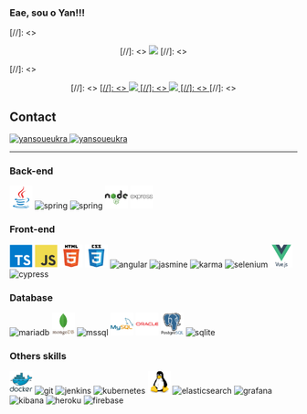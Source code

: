 
### Eae, sou o Yan!!!


[//]: <><div align="center">
[//]: <>    <img height="180em" src="https://github-readme-streak-stats.herokuapp.com?user=yanpgabriel&theme=chartreuse-dark"/>
[//]: <></div>

[//]: <><div align="center">
[//]: <>  <a href="https://github.com/yanpgabriel">
[//]: <>  <img height="175em" src="https://github-readme-stats.vercel.app/api?username=yanpgabriel&show_icons=true&theme=chartreuse-dark"/>
[//]: <>  <img height="175em" src="https://github-readme-stats.vercel.app/api/top-langs?username=yanpgabriel&show_icons=true&theme=chartreuse-dark&layout=compact&langs_count=8"/>
[//]: <>  </a>
[//]: <></div>

##  Contact 
<a href="https://www.linkedin.com/in/yanpgabriel/" target="blank">
    <img src="https://img.shields.io/badge/LinkedIn-0077B5?style=for-the-badge&logo=linkedin&logoColor=white" alt="yansoueukra" />
</a>
<a href="https://twitter.com/yansoueukra" target="blank">
    <img src="https://img.shields.io/twitter/follow/yansoueukra?logo=twitter&style=for-the-badge" alt="yansoueukra" />
</a>

<hr>

### Back-end
<div style="display: inline_block">
    <img src="https://raw.githubusercontent.com/devicons/devicon/master/icons/java/java-original.svg" alt="java" width="40" height="40"/> 
    <img src="https://www.vectorlogo.zone/logos/springio/springio-icon.svg" alt="spring" width="40" height="40"/> 
    <img src="https://raw.githubusercontent.com/get-icon/geticon/master/icons/quarkus-icon.svg" alt="spring" width="40" height="40"/> 
    <img src="https://raw.githubusercontent.com/devicons/devicon/master/icons/nodejs/nodejs-original-wordmark.svg" alt="nodejs" width="40" height="40"/>
    <img src="https://raw.githubusercontent.com/devicons/devicon/master/icons/express/express-original-wordmark.svg" alt="express" width="40" height="40"/>  
</div>


### Front-end
<div style="display: inline_block">
    <img src="https://raw.githubusercontent.com/devicons/devicon/master/icons/typescript/typescript-original.svg" alt="typescript" width="40" height="40"/> 
    <img src="https://raw.githubusercontent.com/devicons/devicon/master/icons/javascript/javascript-original.svg" alt="javascript" width="40" height="40"/> 
    <img src="https://raw.githubusercontent.com/devicons/devicon/master/icons/html5/html5-original-wordmark.svg" alt="html5" width="40" height="40"/>
    <img src="https://raw.githubusercontent.com/devicons/devicon/master/icons/css3/css3-original-wordmark.svg" alt="css3" width="40" height="40"/>
    <img src="https://angular.io/assets/images/logos/angular/angular.svg" alt="angular" width="40" height="40"/> 
    <img src="https://www.vectorlogo.zone/logos/jasmine/jasmine-icon.svg" alt="jasmine" width="40" height="40"/> 
    <img src="https://raw.githubusercontent.com/detain/svg-logos/780f25886640cef088af994181646db2f6b1a3f8/svg/karma.svg" alt="karma" width="40" height="40"/> 
    <img src="https://raw.githubusercontent.com/detain/svg-logos/780f25886640cef088af994181646db2f6b1a3f8/svg/selenium-logo.svg" alt="selenium" width="40" height="40"/> 
    <img src="https://raw.githubusercontent.com/devicons/devicon/master/icons/vuejs/vuejs-original-wordmark.svg" alt="vuejs" width="40" height="40"/> 
    <img src="https://raw.githubusercontent.com/simple-icons/simple-icons/6e46ec1fc23b60c8fd0d2f2ff46db82e16dbd75f/icons/cypress.svg" alt="cypress" width="40" height="40"/> 
</div>

### Database
<div style="display: inline_block">
    <img src="https://www.vectorlogo.zone/logos/mariadb/mariadb-icon.svg" alt="mariadb" width="40" height="40"/> 
    <img src="https://raw.githubusercontent.com/devicons/devicon/master/icons/mongodb/mongodb-original-wordmark.svg" alt="mongodb" width="40" height="40"/> 
    <img src="https://www.svgrepo.com/show/303229/microsoft-sql-server-logo.svg" alt="mssql" width="40" height="40"/> 
    <img src="https://raw.githubusercontent.com/devicons/devicon/master/icons/mysql/mysql-original-wordmark.svg" alt="mysql" width="40" height="40"/>  
    <img src="https://raw.githubusercontent.com/devicons/devicon/master/icons/oracle/oracle-original.svg" alt="oracle" width="40" height="40"/> 
    <img src="https://raw.githubusercontent.com/devicons/devicon/master/icons/postgresql/postgresql-original-wordmark.svg" alt="postgresql" width="40" height="40"/> 
    <img src="https://www.vectorlogo.zone/logos/sqlite/sqlite-icon.svg" alt="sqlite" width="40" height="40"/>  
</div>

### Others skills
<div style="display: inline_block">
    <img src="https://raw.githubusercontent.com/devicons/devicon/master/icons/docker/docker-original-wordmark.svg" alt="docker" width="40" height="40"/>
    <img src="https://www.vectorlogo.zone/logos/git-scm/git-scm-icon.svg" alt="git" width="40" height="40"/> 
    <img src="https://www.vectorlogo.zone/logos/jenkins/jenkins-icon.svg" alt="jenkins" width="40" height="40"/> 
    <img src="https://www.vectorlogo.zone/logos/kubernetes/kubernetes-icon.svg" alt="kubernetes" width="40" height="40"/> 
    <img src="https://raw.githubusercontent.com/devicons/devicon/master/icons/linux/linux-original.svg" alt="linux" width="40" height="40"/>
    <img src="https://www.vectorlogo.zone/logos/elastic/elastic-icon.svg" alt="elasticsearch" width="40" height="40"/> 
    <img src="https://www.vectorlogo.zone/logos/grafana/grafana-icon.svg" alt="grafana" width="40" height="40"/> 
    <img src="https://www.vectorlogo.zone/logos/elasticco_kibana/elasticco_kibana-icon.svg" alt="kibana" width="40" height="40"/> 
    <img src="https://www.vectorlogo.zone/logos/heroku/heroku-icon.svg" alt="heroku" width="40" height="40"/> 
    <img src="https://www.vectorlogo.zone/logos/firebase/firebase-icon.svg" alt="firebase" width="40" height="40"/> 
</div>
